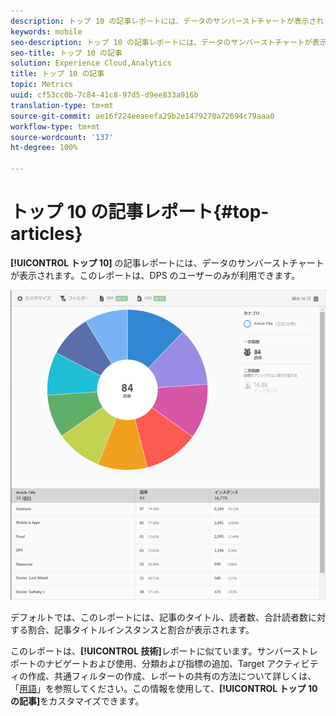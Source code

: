 ```yaml
---
description: トップ 10 の記事レポートには、データのサンバーストチャートが表示されます。このレポートは、Digital Publishing Suites（DPS）のユーザーのみが利用できます。
keywords: mobile
seo-description: トップ 10 の記事レポートには、データのサンバーストチャートが表示されます。このレポートは、Digital Publishing Suites（DPS）のユーザーのみが利用できます。
seo-title: トップ 10 の記事
solution: Experience Cloud,Analytics
title: トップ 10 の記事
topic: Metrics
uuid: cf53cc0b-7c84-41c8-97d5-d9ee833a916b
translation-type: tm+mt
source-git-commit: ae16f224eeaeefa29b2e1479270a72694c79aaa0
workflow-type: tm+mt
source-wordcount: '137'
ht-degree: 100%

---
```



# トップ 10 の記事レポート{#top-articles}

**[!UICONTROL トップ 10]** の記事レポートには、データのサンバーストチャートが表示されます。このレポートは、DPS のユーザーのみが利用できます。

![](assets/dps_top_10.png)

デフォルトでは、このレポートには、記事のタイトル、読者数、合計読者数に対する割合、記事タイトルインスタンスと割合が表示されます。

このレポートは、**[!UICONTROL 技術]**&#x200B;レポートに似ています。サンバーストレポートのナビゲートおよび使用、分類および指標の追加、Target アクティビティの作成、共通フィルターの作成、レポートの共有の方法について詳しくは、「[用語](/help/using/usage/reports-technology.md)」を参照してください。この情報を使用して、**[!UICONTROL トップ 10 の記事]**&#x200B;をカスタマイズできます。

